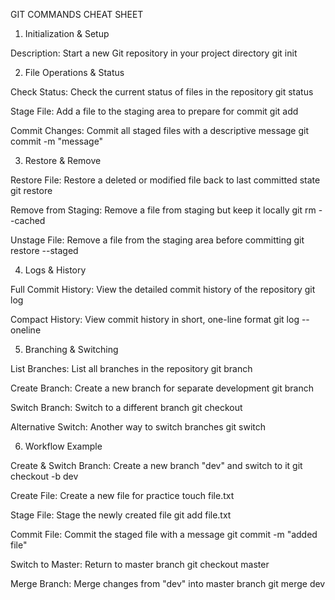 GIT COMMANDS CHEAT SHEET
1. Initialization & Setup

Description: Start a new Git repository in your project directory
git init

2. File Operations & Status

Check Status: Check the current status of files in the repository
git status

Stage File: Add a file to the staging area to prepare for commit
git add <filename>

Commit Changes: Commit all staged files with a descriptive message
git commit -m "message"

3. Restore & Remove

Restore File: Restore a deleted or modified file back to last committed state
git restore <filename>

Remove from Staging: Remove a file from staging but keep it locally
git rm --cached <filename>

Unstage File: Remove a file from the staging area before committing
git restore --staged <filename>

4. Logs & History

Full Commit History: View the detailed commit history of the repository
git log

Compact History: View commit history in short, one-line format
git log --oneline

5. Branching & Switching

List Branches: List all branches in the repository
git branch

Create Branch: Create a new branch for separate development
git branch <branchname>

Switch Branch: Switch to a different branch
git checkout <branchname>

Alternative Switch: Another way to switch branches
git switch <branchname>

6. Workflow Example

Create & Switch Branch: Create a new branch "dev" and switch to it
git checkout -b dev

Create File: Create a new file for practice
touch file.txt

Stage File: Stage the newly created file
git add file.txt

Commit File: Commit the staged file with a message
git commit -m "added file"

Switch to Master: Return to master branch
git checkout master

Merge Branch: Merge changes from "dev" into master branch
git merge dev
